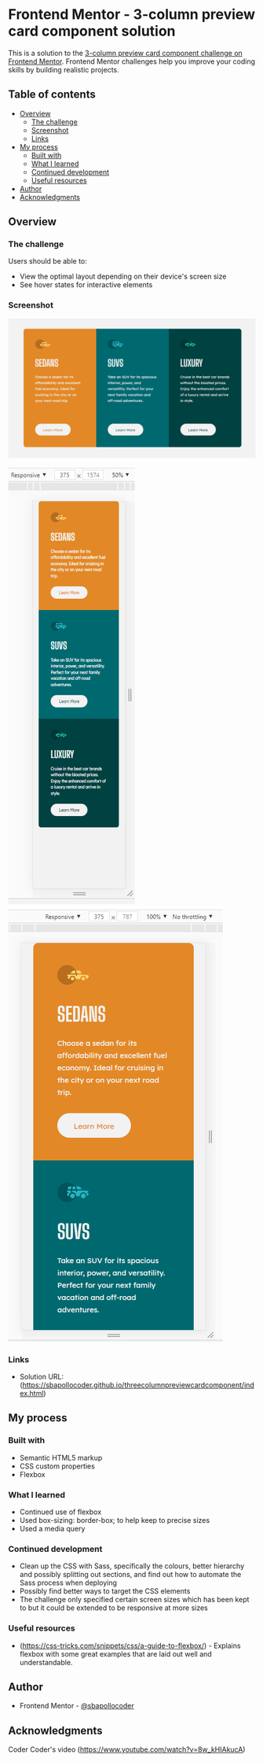 # Frontend Mentor - 3-column preview card component solution

This is a solution to the [3-column preview card component challenge on Frontend Mentor](https://www.frontendmentor.io/challenges/3column-preview-card-component-pH92eAR2-). Frontend Mentor challenges help you improve your coding skills by building realistic projects. 

## Table of contents

- [Overview](#overview)
  - [The challenge](#the-challenge)
  - [Screenshot](#screenshot)
  - [Links](#links)
- [My process](#my-process)
  - [Built with](#built-with)
  - [What I learned](#what-i-learned)
  - [Continued development](#continued-development)
  - [Useful resources](#useful-resources)
- [Author](#author)
- [Acknowledgments](#acknowledgments)

## Overview

### The challenge

Users should be able to:

- View the optimal layout depending on their device's screen size
- See hover states for interactive elements

### Screenshot

![](./screenshots/screenshot1.png)

![](./screenshots/screenshot2.png) ![](./screenshots/screenshot3.png)

### Links

- Solution URL: (https://sbapollocoder.github.io/threecolumnpreviewcardcomponent/index.html)

## My process

### Built with

- Semantic HTML5 markup
- CSS custom properties
- Flexbox

### What I learned

- Continued use of flexbox
- Used box-sizing: border-box; to help keep to precise sizes
- Used a media query

### Continued development

- Clean up the CSS with Sass, specifically the colours, better hierarchy and possibly splitting out sections, and find out how to automate the Sass process when deploying
- Possibly find better ways to target the CSS elements
- The challenge only specified certain screen sizes which has been kept to but it could be extended to be responsive at more sizes

### Useful resources

- (https://css-tricks.com/snippets/css/a-guide-to-flexbox/) - Explains flexbox with some great examples that are laid out well and understandable.

## Author

- Frontend Mentor - [@sbapollocoder](https://www.frontendmentor.io/profile/sbapollocoder)

## Acknowledgments

Coder Coder's video (https://www.youtube.com/watch?v=8w_kHIAkucA)